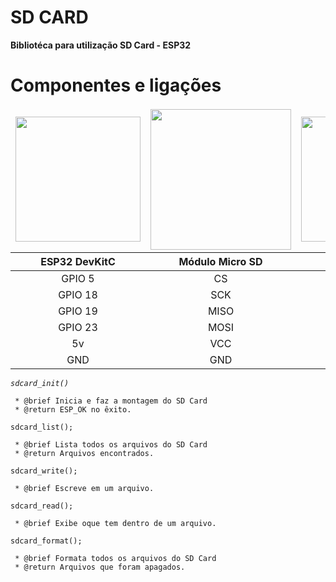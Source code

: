 # SD CARD
__Bibliotéca para utilização SD Card - ESP32__


# Componentes e ligações
<table>
<thead>
  <tr>
    <td colspan="1" align="center"><img src="https://cdn.awsli.com.br/1000x1000/468/468162/produto/103347624/9ef0318f0a.jpg" width="200"></td>
    <td colspan="1" align="center"><img src="https://cdn.awsli.com.br/600x700/95/95881/produto/94057618/059e114f7f.jpg" width="225"></td>
    <td colspan="1" align="center"><img src="https://www.baudaeletronica.com.br/media/catalog/product/cache/1/image/9df78eab33525d08d6e5fb8d27136e95/1/0/10k.png" width="200"></td>
  </tr>
    <th align="center"> ESP32 DevKitC </th>
    <th align="center"> Módulo Micro SD</th>
    <th align="center">Resistor 10k Ω</th>
  </tr>
</thead>
<tbody>
  <tr>
    <td align="center">GPIO 5</td> 
    <td align="center">CS</td>
    <td align="center">Pull UP</td>
  </tr>
    <tr>
    <td align="center">GPIO 18</td>
    <td align="center">SCK</td>
    <td align="center">Pull UP</td>
  </tr>
    <tr>
    <td align="center">GPIO 19</td>
    <td align="center">MISO</td>
    <td align="center">Pull UP</td>
  </tr>
  <tr>
    <td align="center">GPIO 23</td>
    <td align="center">MOSI</td>
    <td align="center">Pull UP</td>
  </tr>
  <tr>
    <td align="center">5v</td>
    <td align="center">VCC</td>
    <td align="center"> - </td>
  </tr>
    <tr>
    <td align="center">GND</td>
    <td align="center">GND</td>
    <td align="center"> - </td>
  </tr>
</tbody>
</table>

_`sdcard_init()`_
```
 * @brief Inicia e faz a montagem do SD Card
 * @return ESP_OK no êxito.
```
`sdcard_list();`
```
 * @brief Lista todos os arquivos do SD Card
 * @return Arquivos encontrados.
```
`sdcard_write();`
```
 * @brief Escreve em um arquivo.
```
`sdcard_read();`
```
 * @brief Exibe oque tem dentro de um arquivo.
```
`sdcard_format();`
```
 * @brief Formata todos os arquivos do SD Card
 * @return Arquivos que foram apagados.
```